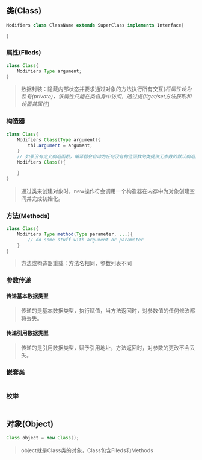 ## **类**(Class)
```java
Modifiers class ClassName extends SuperClass implements Interface{

}
```

### **属性**(Fileds)
```java
class Class{
    Modifiers Type argument;
}
```
> 数据封装：隐藏内部状态并要求通过对象的方法执行所有交互(*将属性设为私有(private)，该属性只能在类自身中访问，通过提供get/set方法获取和设置其属性*)

### **构造器**
```java
class Class{
    Modifiers Class(Type argument){
        thi.argument = argument;
    }
    // 如果没有定义构造函数，编译器会自动为任何没有构造函数的类提供无参数的默认构造函数。此默认构造函数将调用超类的无参数构造函数。在这种情况下，如果超类也没有无参构造函数，编译器会报错。
    Modifiers Class(){

    }
}
```
> 通过类来创建对象时，new操作符会调用一个构造器在内存中为对象创建空间并完成初始化。

### **方法**(Methods)
```java
class Class{
    Modifiers Type method(Type parameter, ...){
        // do some stuff with argument or parameter
    }
} 
```
> 方法或构造器重载：方法名相同，参数列表不同

### **参数传递**
#### **传递基本数据类型**
> 传递的是基本数据类型，执行赋值，当方法返回时，对参数值的任何修改都将丢失。

#### **传递引用数据类型**
> 传递的是引用数据类型，赋予引用地址，方法返回时，对参数的更改不会丢失。

### **嵌套类**
```java
```

### **枚举**
```java
```

## **对象**(Object)
```java
Class object = new Class();
```
> object就是Class类的对象，Class包含Fileds和Methods
